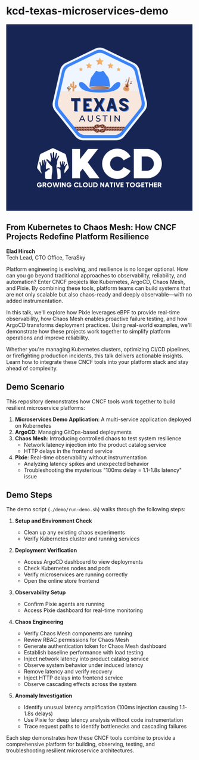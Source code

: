# kcd-texas-microservices-demo

<img src="kcd-texas.webp" alt="KCD Texas Microservices Demo" width="500" />

## From Kubernetes to Chaos Mesh: How CNCF Projects Redefine Platform Resilience

**Elad Hirsch**  
Tech Lead, CTO Office, TeraSky

Platform engineering is evolving, and resilience is no longer optional. How can you go beyond traditional approaches to observability, reliability, and automation? Enter CNCF projects like Kubernetes, ArgoCD, Chaos Mesh, and Pixie. By combining these tools, platform teams can build systems that are not only scalable but also chaos-ready and deeply observable—with no added instrumentation.

In this talk, we'll explore how Pixie leverages eBPF to provide real-time observability, how Chaos Mesh enables proactive failure testing, and how ArgoCD transforms deployment practices. Using real-world examples, we'll demonstrate how these projects work together to simplify platform operations and improve reliability.

Whether you're managing Kubernetes clusters, optimizing CI/CD pipelines, or firefighting production incidents, this talk delivers actionable insights. Learn how to integrate these CNCF tools into your platform stack and stay ahead of complexity.

## Demo Scenario

This repository demonstrates how CNCF tools work together to build resilient microservice platforms:

1. **Microservices Demo Application**: A multi-service application deployed on Kubernetes
2. **ArgoCD**: Managing GitOps-based deployments
3. **Chaos Mesh**: Introducing controlled chaos to test system resilience
   - Network latency injection into the product catalog service
   - HTTP delays in the frontend service
4. **Pixie**: Real-time observability without instrumentation
   - Analyzing latency spikes and unexpected behavior
   - Troubleshooting the mysterious "100ms delay = 1.1-1.8s latency" issue

## Demo Steps

The demo script (`./demo/run-demo.sh`) walks through the following steps:

1. **Setup and Environment Check**
   - Clean up any existing chaos experiments
   - Verify Kubernetes cluster and running services

2. **Deployment Verification**
   - Access ArgoCD dashboard to view deployments
   - Check Kubernetes nodes and pods
   - Verify microservices are running correctly
   - Open the online store frontend

3. **Observability Setup**
   - Confirm Pixie agents are running
   - Access Pixie dashboard for real-time monitoring

4. **Chaos Engineering**
   - Verify Chaos Mesh components are running
   - Review RBAC permissions for Chaos Mesh
   - Generate authentication token for Chaos Mesh dashboard
   - Establish baseline performance with load testing
   - Inject network latency into product catalog service
   - Observe system behavior under induced latency
   - Remove latency and verify recovery
   - Inject HTTP delays into frontend service
   - Observe cascading effects across the system

5. **Anomaly Investigation**
   - Identify unusual latency amplification (100ms injection causing 1.1-1.8s delays)
   - Use Pixie for deep latency analysis without code instrumentation
   - Trace request paths to identify bottlenecks and cascading failures

Each step demonstrates how these CNCF tools combine to provide a comprehensive platform for building, observing, testing, and troubleshooting resilient microservice architectures.